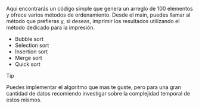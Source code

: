 Aquí encontrarás un código simple que genera un arreglo de 100 elementos y ofrece varios métodos de ordenamiento.
Desde el main, puedes llamar al método que prefieras y, si deseas, imprimir los resultados utilizando el método dedicado para la impresión.

* Bubble sort
* Selection sort
* Insertion sort
* Merge sort
* Quick sort

>[!TIP]
> Puedes implementar el algoritmo que mas te guste, pero para una gran cantidad de datos recomiendo investigar sobre la complejidad temporal de estos mismos.

